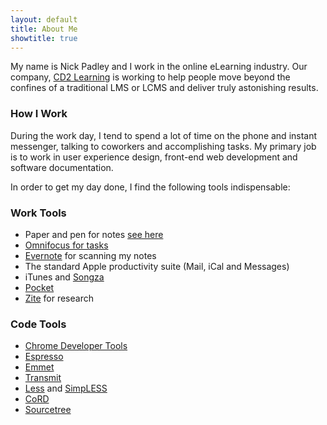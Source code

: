 ```yaml
---
layout: default
title: About Me
showtitle: true
---
```


My name is Nick Padley and I work in the online eLearning industry. Our company, [CD2 Learning][cd2] is working to help people move beyond the confines of a traditional LMS or LCMS and deliver truly astonishing results.

### How I Work

During the work day, I tend to spend a lot of time on the phone and instant messenger, talking to coworkers and accomplishing tasks. My primary job is to work in user experience design, front-end web development and software documentation.

In order to get my day done, I find the following tools indispensable:

### Work Tools

* Paper and pen for notes [see here][notes]
* [Omnifocus for tasks][omnifocus]
* [Evernote][evernote] for scanning my notes
* The standard Apple productivity suite (Mail, iCal and Messages)
* iTunes and [Songza][songza]
* [Pocket][pocket]
* [Zite] for research

### Code Tools
* [Chrome Developer Tools](https://developers.google.com/chrome-developer-tools/)
* [Espresso](http://macrabbit.com/espresso/)
* [Emmet](http://docs.emmet.io/)
* [Transmit](http://panic.com/transmit/)
* [Less](http://www.lesscss.org) and [SimpLESS](http://wearekiss.com/simpless)
* [CoRD](http://cord.sourceforge.net/)
* [Sourcetree](http://www.sourcetreeapp.com/)


[cd2]: http://www.cd2learning.com "Content Beyond Limitations"
[notes]: http://www.tigerpens.co.uk/blog/handwriting-vs-technology-6-reasons-why-taking-notes-by-hand-still-wins/ "Taking Notes By Hand"
[omnifocus]: http://www.omnigroup.com/products/omnifocus/ "Omnifocus"
[evernote]: http://evernote.com
[songza]: http://songza.com/
[pocket]: http://getpocket.com/
[zite]: http://www.zite.com/